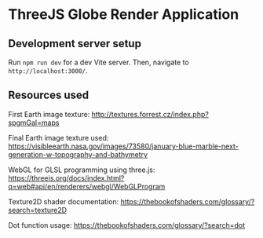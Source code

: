 # ThreeJS Globe Render Application

## Development server setup

Run `npm run dev` for a dev Vite server. Then, navigate to `http://localhost:3000/`.

## Resources used

First Earth image texture: http://textures.forrest.cz/index.php?spgmGal=maps

Final Earth image texture used: https://visibleearth.nasa.gov/images/73580/january-blue-marble-next-generation-w-topography-and-bathymetry

WebGL for GLSL programming using three.js: https://threejs.org/docs/index.html?q=web#api/en/renderers/webgl/WebGLProgram

Texture2D shader documentation: https://thebookofshaders.com/glossary/?search=texture2D

Dot function usage: https://thebookofshaders.com/glossary/?search=dot